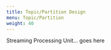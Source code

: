 ```yaml
---
title: Topic/Partition Design
menu: Topic/Partition
weight: 40
---
```


Streaming Processing Unit... goes here